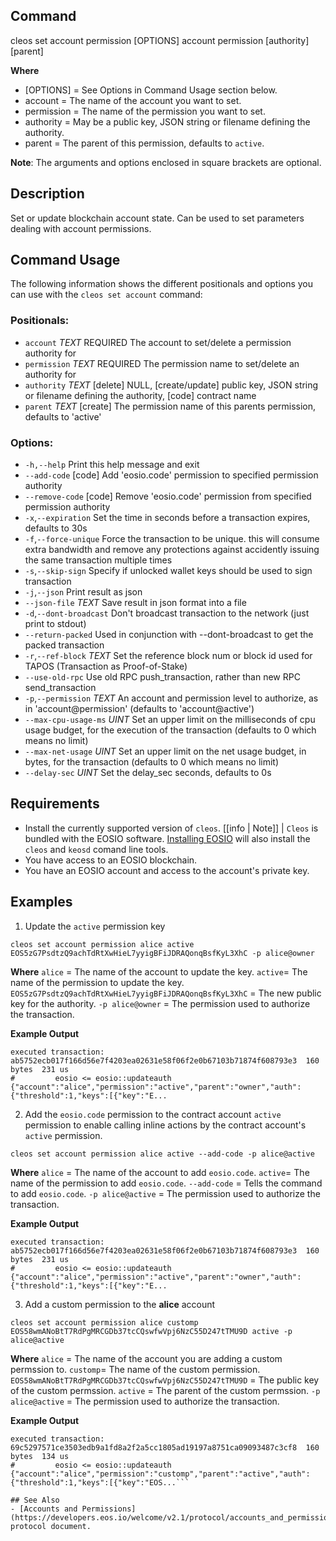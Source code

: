## Command
cleos set account permission [OPTIONS] account permission [authority] [parent]

**Where**
* [OPTIONS] = See Options in Command Usage section below.
* account = The name of the account you want to set.
* permission = The name of the permission you want to set.
* authority =  May be a public key, JSON string or filename defining the authority.
* parent = The parent of this permission, defaults to `active`.

**Note**: The arguments and options enclosed in square brackets are optional.

## Description
Set or update blockchain account state. Can be used to set parameters dealing with account permissions.

## Command Usage
The following information shows the different positionals and options you can use with the `cleos set account` command:

### Positionals:
- `account` _TEXT_ REQUIRED The account to set/delete a permission authority for
- `permission` _TEXT_ REQUIRED The permission name to set/delete an authority for
- `authority` _TEXT_ [delete] NULL, [create/update] public key, JSON string or filename defining the authority, [code] contract name
- `parent` _TEXT_ [create] The permission name of this parents permission, defaults to 'active'

### Options:
- `-h,--help` Print this help message and exit
-  `--add-code` [code] Add 'eosio.code' permission to specified permission authority
-  `--remove-code` [code] Remove 'eosio.code' permission from specified permission authority
-  `-x`,`--expiration` Set the time in seconds before a transaction expires, defaults to 30s
-  `-f`,`--force-unique` Force the transaction to be unique. this will consume extra bandwidth and remove any protections against accidently issuing the same transaction multiple times
-  `-s`,`--skip-sign` Specify if unlocked wallet keys should be used to sign transaction
-  `-j`,`--json` Print result as json
-  `--json-file` _TEXT_ Save result in json format into a file
-  `-d`,`--dont-broadcast` Don't broadcast transaction to the network (just print to stdout)
-  `--return-packed` Used in conjunction with --dont-broadcast to get the packed transaction
-  `-r`,`--ref-block` _TEXT_ Set the reference block num or block id used for TAPOS (Transaction as Proof-of-Stake)
-  `--use-old-rpc` Use old RPC push_transaction, rather than new RPC send_transaction
-  `-p`,`--permission` _TEXT_ An account and permission level to authorize, as in 'account@permission' (defaults to 'account@active')
-  `--max-cpu-usage-ms` _UINT_ Set an upper limit on the milliseconds of cpu usage budget, for the execution of the transaction (defaults to 0 which means no limit)
-  `--max-net-usage` _UINT_ Set an upper limit on the net usage budget, in bytes, for the transaction (defaults to 0 which means no limit)
- `--delay-sec` _UINT_ Set the delay_sec seconds, defaults to 0s

## Requirements
* Install the currently supported version of `cleos`.
[[info | Note]] | `Cleos` is bundled with the EOSIO software. [Installing EOSIO](../../00_install/index.md) will also install the `cleos` and `keosd` comand line tools.  
* You have access to an EOSIO blockchain.
* You have an EOSIO account and access to the account's private key.

## Examples

1. Update the `active` permission key
```shell
cleos set account permission alice active EOS5zG7PsdtzQ9achTdRtXwHieL7yyigBFiJDRAQonqBsfKyL3XhC -p alice@owner
```
**Where**
`alice` = The name of the account to update the key.
`active`= The name of the permission to update the key.
`EOS5zG7PsdtzQ9achTdRtXwHieL7yyigBFiJDRAQonqBsfKyL3XhC` = The new public key for the authority. 
`-p alice@owner` = The permission used to authorize the transaction.

**Example Output**
```shell
executed transaction: ab5752ecb017f166d56e7f4203ea02631e58f06f2e0b67103b71874f608793e3  160 bytes  231 us
#         eosio <= eosio::updateauth            {"account":"alice","permission":"active","parent":"owner","auth":{"threshold":1,"keys":[{"key":"E...
```

2. Add the `eosio.code` permission to the contract account `active` permission to enable calling inline actions by the contract account's `active` permission.

```shell
cleos set account permission alice active --add-code -p alice@active
```
**Where**
`alice` = The name of the account to add `eosio.code`.
`active`= The name of the permission to add `eosio.code`.
`--add-code` = Tells the command to add `eosio.code`. 
`-p alice@active` = The permission used to authorize the transaction.

**Example Output**
```shell
executed transaction: ab5752ecb017f166d56e7f4203ea02631e58f06f2e0b67103b71874f608793e3  160 bytes  231 us
#         eosio <= eosio::updateauth            {"account":"alice","permission":"active","parent":"owner","auth":{"threshold":1,"keys":[{"key":"E...
```

3. Add a custom permission to the **alice** account
```shell
cleos set account permission alice customp EOS58wmANoBtT7RdPgMRCGDb37tcCQswfwVpj6NzC55D247tTMU9D active -p alice@active
```
**Where**
`alice` = The name of the account you are adding a custom permssion to.
`customp`= The name of the custom permission.
`EOS58wmANoBtT7RdPgMRCGDb37tcCQswfwVpj6NzC55D247tTMU9D` = The public key of the custom permssion. 
`active` = The parent of the custom permssion.
`-p alice@active` = The permission used to authorize the transaction.

**Example Output**
```shell
executed transaction: 69c5297571ce3503edb9a1fd8a2f2a5cc1805ad19197a8751ca09093487c3cf8  160 bytes  134 us
#         eosio <= eosio::updateauth            {"account":"alice","permission":"customp","parent":"active","auth":{"threshold":1,"keys":[{"key":"EOS...```

## See Also
- [Accounts and Permissions](https://developers.eos.io/welcome/v2.1/protocol/accounts_and_permissions) protocol document.
